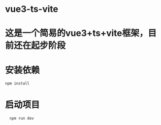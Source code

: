 # vue3-ts-vite

# 这是一个简易的vue3+ts+vite框架，目前还在起步阶段

# 安装依赖

```js
npm install
```

# 启动项目

```js
  npm run dev
```
